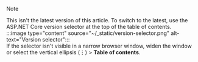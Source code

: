 > [!NOTE]
> This isn't the latest version of this article. To switch to the latest, use the ASP.NET Core version selector at the top of the table of contents.  
> :::image type="content" source="~/_static/version-selector.png" alt-text="Version selector":::  
> If the selector isn't visible in a narrow browser window, widen the window or select the vertical ellipsis (&vellip;) > **Table of contents**.
